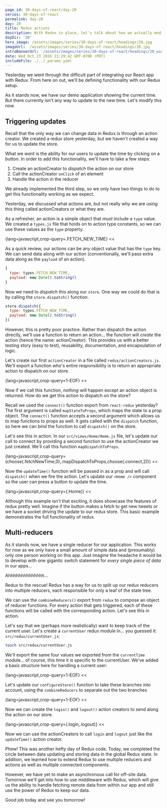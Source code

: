```yaml
---
page_id: 30-days-of-react/day-20
series: 30-days-of-react
permalink: day-20
day: 20
title: Redux actions
description: With Redux in place, let's talk about how we actually modify the Redux state from within our applications.
dayDir: '20'
hero_image: /assets/images/series/30-days-of-react/headings/20.jpg
imageUrl:  /assets/images/series/30-days-of-react/headings/20.jpg
introBannerUrl: '/assets/images/series/30-days-of-react/headings/20_wide.jpg'
date: Wed Oct 23 2016 21:29:42 GMT-0700 (PDT)
includeFile: ./../_params.yaml
---
```


Yesterday we went through the difficult part of integrating our React app with Redux. From here on out, we'll be defining functionality with our Redux setup.

As it stands now, we have our demo application showing the current time. But there currently isn't any way to update to the new time. Let's modify this now.

## Triggering updates

Recall that the only way we can change data in Redux is through an action creator. We created a redux store yesterday, but we haven't created a way for us to update the store.

<div id="demo1"></div>

What we _want_ is the ability for our users to update the time by clicking on a button. In order to add this functionality, we'll have to take a few steps:

1. Create an actionCreator to _dispatch_ the action on our store
2. Call the actionCreator `onClick` of an element
3. Handle the action in the reducer

We already implemented the third step, so we only have two things to do to get this functionality working as we expect.

Yesterday, we discussed what actions are, but not really why we are using this thing called actionCreators or what they are. 

As a refresher, an action is a simple object that _must_ include a `type` value. We created a `types.js` file that holds on to action type constants, so we can use these values as the `type` property.

{lang=javascript,crop-query=.FETCH_NEW_TIME}
<<[](./redux/types.js)

As a quick review, our actions can be any object value that has the `type` key. We can send data along with our action (conventionally, we'll pass extra data along as the `payload` of an action). 

```javascript
{
  type: types.FETCH_NEW_TIME,
  payload: new Date().toString()
}
```

Now we need to _dispatch_ this along our `store`. One way we could do that is by calling the `store.dispatch()` function. 

```javascript
store.dispatch({
  type: types.FETCH_NEW_TIME,
  payload: new Date().toString()
})
```

However, this is pretty poor practice. Rather than dispatch the action directly, we'll use a function to return an action... the function will _create_ the action (hence the name: actionCreator). This provides us with a better testing story (easy to test), reusability, documentation, and encapsulation of logic. 

Let's create our first `actionCreator` in a file called `redux/actionCreators.js`. We'll export a function who's entire responsibility is to return an appropriate action to dispatch on our store.

{lang=javascript,crop-query=1-EOF}
<<[](redux/actionCreators.js)

Now if we call this function, _nothing_ will happen except an action object is returned. How do we get this action to dispatch on the store?

Recall we used the `connect()` function export from `react-redux` yesterday? The first argument is called `mapStateToProps`, which maps the state to a prop object. The `connect()` function accepts a second argument which allows us to map functions to props as well. It gets called with the `dispatch` function, so here we can _bind_ the function to call `dispatch()` on the store.

Let's see this in action. In our `src/views/Home/Home.js` file, let's update our call to connect by providing a second function to use the actionCreator we just created. We'll call this function `mapDispatchToProps`.

{lang=javascript,crop-query=(choose(.fetchNewTime,0),.mapDispatchToProps,choose(.connect,2))}
<<[](views/Home/Home.js)

Now the `updateTime()` function will be passed in as a prop and will call `dispatch()` when we fire the action. Let's update our `<Home />` component so the user can press a button to update the time.

{lang=javascript,crop-query=(.Home)}
<<[](views/Home/Home.js)

<div id="demo2" class="demo"></div>

Although this example isn't that exciting, it does showcase the features of redux pretty well. Imagine if the button makes a fetch to get new tweets or we have a socket driving the update to our redux store. This basic example demonstrates the full functionality of redux.

<div id="demo2"></div>

## Multi-reducers

As it stands now, we have a single reducer for our application. This works for now as we only have a small amount of simple data and (presumably) only one person working on this app. Just imagine the headache it would be to develop with one gigantic switch statement for _every single piece of data_ in our apps...

Ahhhhhhhhhhhhhh...

Redux to the rescue! Redux has a way for us to split up our redux reducers into multiple reducers, each responsible for only a leaf of the state tree.

We can use the `combineReducers()` export from `redux` to compose an object of reducer functions. For every action that gets triggered, each of these functions will be called with the corresponding action. Let's see this in action.

Let's say that we (perhaps more realistically) want to keep track of the current user. Let's create a `currentUser` redux module in... you guessed it: `src/redux/currentUser.js`:

```bash
touch src/redux/currentUser.js
```

We'll export the same four values we exported from the `currentTime` module... of course, this time it is specific to the currentUser. We've added a basic structure here for handling a current user:

{lang=javascript,crop-query=1-EOF}
<<[](redux/currentUser.js)

Let's update our `configureStore()` function to take these branches into account, using the `combineReducers` to separate out the two branches

{lang=javascript,crop-query=1-EOF}
<<[](redux/configureStore.js)

Now we can create the `login()` and `logout()` action creators to send along the action on our store.

{lang=javascript,crop-query=(.login,.logout)}
<<[](redux/actionCreators.js)

Now we can use the actionCreators to call `login` and `logout` just like the `updateTime()` action creator. 

Phew! This was another hefty day of Redux code. Today, we completed the circle between data updating and storing data in the global Redux state. In addition, we learned how to extend Redux to use multiple reducers and actions as well as multiple connected components.

However, we have yet to make an asynchronous call for off-site data. Tomorrow we'll get into how to use middleware with Redux, which will give us the ability to handle fetching remote data from within our app and still use the power of Redux to keep our data.

Good job today and see you tomorrow!
